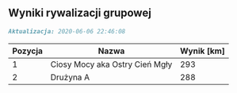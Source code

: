 ## Wyniki rywalizacji grupowej

```markdown
Aktualizacja: 2020-06-06 22:46:08
```

Pozycja | Nazwa | Wynik [km] |
------------ | -------------  | -------------
 1 |Ciosy Mocy aka Ostry Cień Mgły | 293 
 2 |Drużyna A | 288
